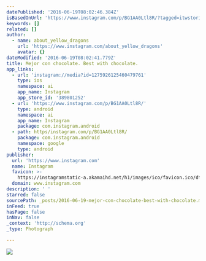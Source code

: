 ```yaml
---
datePublished: '2016-06-19T08:02:46.384Z'
isBasedOnUrl: 'https://www.instagram.com/p/BG1AA0Ltl8R/?tagged=itwstories'
keywords: []
related: []
author:
  - name: about_yellow_dragons
    url: 'https://www.instagram.com/about_yellow_dragons'
    avatar: {}
dateModified: '2016-06-19T08:02:41.779Z'
title: Mejor con chocolate. Best with chocolate.
app_links:
  - url: 'instagram://media?id=1275926125460479761'
    type: ios
    namespace: ai
    app_name: Instagram
    app_store_id: '389801252'
  - url: 'https://www.instagram.com/p/BG1AA0Ltl8R/'
    type: android
    namespace: ai
    app_name: Instagram
    package: com.instagram.android
  - path: https/instagram.com/p/BG1AA0Ltl8R/
    package: com.instagram.android
    namespace: google
    type: android
publisher:
  url: 'https://www.instagram.com'
  name: Instagram
  favicon: >-
    https://instagramstatic-a.akamaihd.net/h1/images/ico/favicon.ico/dfa85bb1fd63.ico
  domain: www.instagram.com
description: ' '
starred: false
sourcePath: _posts/2016-06-19-mejor-con-chocolate-best-with-chocolate.md
inFeed: true
hasPage: false
inNav: false
_context: 'http://schema.org'
_type: Photograph

---
```

![ ](https://imgflo.herokuapp.com/graph/vahj1ThiexotieMo/c6f78333d9a6681960669e8dae9e1be3/croprotate.jpg?cropheight=442&cropwidth=640&degrees=0&input=https%3A%2F%2Fscontent.cdninstagram.com%2Ft51.2885-15%2Fs640x640%2Fsh0.08%2Fe35%2F13422895_789032897864731_182044529_n.jpg%3Fig_cache_key%3DMTI3NTkyNjEyNTQ2MDQ3OTc2MQ%253D%253D.2&x=0&y=103)